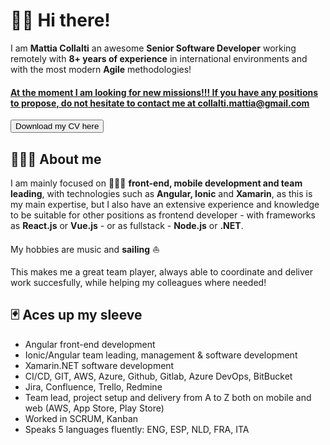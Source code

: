 # 🧞‍♂️ Hi there!

I am **Mattia Collalti** an awesome **Senior Software Developer** working remotely with **8+ years of experience** in international environments and with the most modern **Agile** methodologies!

#### <ins>At the moment I am looking for new missions!!! If you have any positions to propose, do not hesitate to contact me at collalti.mattia@gmail.com</in>

<button name="button" onclick="https://drive.google.com/file/d/1yHlGwwjdvH7AX8Mcy695v25DG4ztyw8Z/view?usp=share_link">Download my CV here</button>

## 👨🏻‍💼 About me

I am mainly focused on 🧑🏻‍💻 **front-end, mobile development and team leading**, with technologies such as **Angular, Ionic** and **Xamarin**, as this is my main expertise, but I also have an extensive experience and knowledge to be suitable for other positions as frontend developer - with frameworks as **React.js** or **Vue.js** - or as fullstack - **Node.js** or **.NET**.

My hobbies are music and **sailing** ⛵️

This makes me a great team player, always able to coordinate and deliver work succesfully, while helping my colleagues where needed!

## 🃏 Aces up my sleeve

* Angular front-end development
* Ionic/Angular team leading, management & software development
* Xamarin.NET software development
* CI/CD, GIT, AWS, Azure, Github, Gitlab, Azure DevOps, BitBucket
* Jira, Confluence, Trello, Redmine
* Team lead, project setup and delivery from A to Z both on mobile and web (AWS, App Store, Play Store)
* Worked in SCRUM, Kanban
* Speaks 5 languages fluently: ENG, ESP, NLD, FRA, ITA
